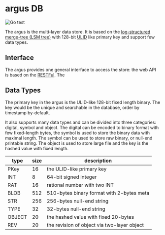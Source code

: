 # argus DB #
![Go test](https://github.com/cmj0121/argusdb/workflows/ci/badge.svg)

The argus is the multi-layer data store. It is based on the [log-structured merge-tree (LSM tree)][0]
with 128-bit [ULID][1] like primary key and support few data types.

## Interface ##
The argus provides one general interface to access the store: the web API is based on the [RESTFul][2].
The 



## Data Types ##
The primary key in the argus is the ULID-like 128-bit fixed length binary. The key would be the
unique and searchable in the database, order by timestamp by-default.

It also supports many data types and can be divided into three categories: digital, symbol and object.
The digital can be encoded to binary format with few fixed-length bytes, the symbol is used to store
the binary data with maximal length. The symbol can be used to store raw binary, or null-end printable
string. The object is used to store large file and the key is the hashed value with fixed length.


| type   | size | description                                 |
|--------|------|---------------------------------------------|
| PKey   |  16  | the ULID-like primary key                   |
| INT    |   8  | 64-bit signed integer                       |
|   RAT  |  16  | rational number with two INT                |
| BLOB   | 512  | 510-bytes binary format with 2-bytes meta   |
|   STR  | 256  | 256-bytes null-end string                   |
|   TYPE |  32  | 32-bytes null-end string                    |
| OBJECT |  20  | the hashed value with fixed 20-bytes        |
|   REV  |  20  | the revision of object via two-layer object |


[0]: https://en.wikipedia.org/wiki/Log-structured_merge-tree
[1]: https://github.com/ulid/spec
[2]: https://en.wikipedia.org/wiki/Representational_state_transfer

